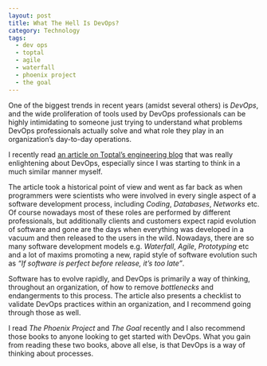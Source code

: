 ```yaml
---
layout: post
title: What The Hell Is DevOps?
category: Technology
tags:
  - dev ops
  - toptal
  - agile
  - waterfall
  - phoenix project
  - the goal
---
```

One of the biggest trends in recent years (amidst several others) is *DevOps*, and the wide proliferation of tools used by DevOps professionals can be highly intimidating to someone just trying to understand what problems DevOps professionals actually solve and what role they play in an organization’s day-to-day operations.

I recently read [an article on Toptal’s engineering blog](https://www.toptal.com/devops/what-the-hell-is-devops) that was really enlightening about DevOps, especially since I was starting to think in a much similar manner myself.

The article took a historical point of view and went as far back as when programmers were scientists who were involved in every single aspect of a software development process, including *Coding*, *Databases*, *Networks* etc. Of course nowadays most of these roles are performed by different professionals, but additionally clients and customers expect rapid evolution of software and gone are the days when everything was developed in a vacuum and then released to the users in the wild. Nowadays, there are so many software development models e.g. *Waterfall*, *Agile*, *Prototyping* etc and a lot of maxims promoting a new, rapid style of software evolution such as *“If software is perfect before release, it’s too late”*.

Software has to evolve rapidly, and DevOps is primarily a way of thinking, throughout an organization, of how to remove *bottlenecks* and endangerments to this process. The article also presents a checklist to validate DevOps practices within an organization, and I recommend going through those as well.

I read *The Phoenix Project* and *The Goal* recently and I also recommend those books to anyone looking to get started with DevOps. What you gain from reading these two books, above all else, is that DevOps is a way of thinking about processes.
